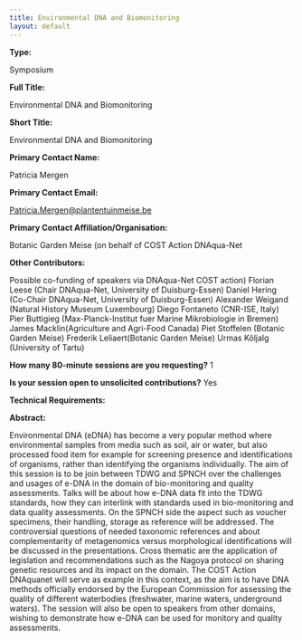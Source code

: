 ```yaml
---
title: Environmental DNA and Biomonitoring
layout: default
---
```


**Type:** 

Symposium

**Full Title:** 

Environmental DNA and Biomonitoring

**Short Title:** 

Environmental DNA and Biomonitoring 

**Primary Contact Name:** 

Patricia Mergen 

**Primary Contact Email:** 

[Patricia.Mergen@plantentuinmeise.be](mailto:Patricia.Mergen@plantentuinmeise.be)

**Primary Contact Affiliation/Organisation:** 

Botanic Garden Meise (on behalf of COST Action DNAqua-Net

**Other Contributors:** 

Possible co-funding of speakers via DNAqua-Net COST action) Florian Leese (Chair DNAqua-Net, University of Duisburg-Essen) Daniel Hering (Co-Chair DNAqua-Net, University of Duisburg-Essen) Alexander Weigand (Natural History Museum Luxembourg) Diego Fontaneto (CNR-ISE, Italy) Pier Buttigieg (Max-Planck-Institut fuer Marine Mikrobiologie in Bremen) James Macklin(Agriculture and Agri-Food Canada) Piet Stoffelen (Botanic Garden Meise) Frederik Leliaert(Botanic Garden Meise) Urmas Kõljalg (University of Tartu)

**How many 80-minute sessions are you requesting?** 1

**Is your session open to unsolicited contributions?** Yes

**Technical Requirements:** 

**Abstract:** 

Environmental DNA (eDNA) has become a very popular method where environmental samples from media such as soil, air or water, but also processed food item for example for screening presence and identifications of organisms, rather than identifying the organisms individually. The aim of this session is to be join between TDWG and SPNCH over the challenges and usages of e-DNA in the domain of bio-monitoring and quality assessments. Talks will be about how e-DNA data fit into the TDWG standards, how they can interlink with standards used in bio-monitoring and data quality assessments. On the SPNCH side the aspect such as voucher specimens, their handling, storage as reference will be addressed. The controversial questions of needed taxonomic references and about complementarity of metagenomics versus morphological identifications will be discussed in the presentations. Cross thematic are the application of legislation and recommendations such as the Nagoya protocol on sharing genetic resources and its impact on the domain. The COST Action DNAquanet will serve as example in this context, as the aim is to have DNA methods officially endorsed by the European Commission for assessing the quality of different waterbodies (freshwater, marine waters, underground waters). The session will also be open to speakers from other domains, wishing to demonstrate how e-DNA can be used for monitory and quality assessments.

